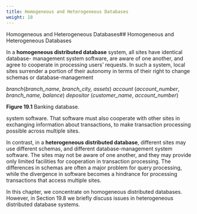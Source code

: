 ```yaml
---
title: Homogeneous and Heterogeneous Databases
weight: 18
---
```


Homogeneous and Heterogeneous Databases## Homogeneous and Heterogeneous Databases

In a **homogeneous distributed database** system, all sites have identical database- management system software, are aware of one another, and agree to cooperate in processing users’ requests. In such a system, local sites surrender a portion of their autonomy in terms of their right to change schemas or database-management

_branch_(_branch_name_, _branch_city, assets_) 
_account_ (_account_number_, _branch_name, balance_)
_depositor_ (_customer_name_, _account_number_)

**Figure 19.1** Banking database.

system software. That software must also cooperate with other sites in exchanging information about transactions, to make transaction processing possible across multiple sites.

In contrast, in a **heterogeneous distributed database**, different sites may use different schemas, and different database-management system software. The sites may not be aware of one another, and they may provide only limited facilities for cooperation in transaction processing. The differences in schemas are often a major problem for query processing, while the divergence in software becomes a hindrance for processing transactions that access multiple sites.

In this chapter, we concentrate on homogeneous distributed databases. However, in Section 19.8 we briefly discuss issues in heterogeneous distributed database systems.


